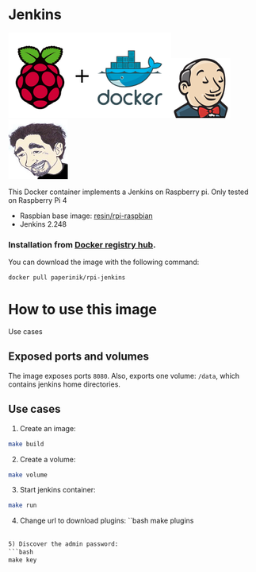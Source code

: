 # Jenkins

![docker_logo](https://raw.githubusercontent.com/brunocantisano/rpi-jenkins/master/files/docker.png)![docker_jenkins_logo](https://raw.githubusercontent.com/brunocantisano/rpi-jenkins/master/files/logo-jenkins.png)![docker_paperinik_logo](https://raw.githubusercontent.com/brunocantisano/rpi-jenkins/master/files/docker_paperinik_120x120.png)

This Docker container implements a Jenkins on Raspberry pi.
Only tested on Raspberry Pi 4

 * Raspbian base image: [resin/rpi-raspbian](https://hub.docker.com/r/resin/rpi-raspbian/)
 * Jenkins 2.248
 
### Installation from [Docker registry hub](https://registry.hub.docker.com/u/paperinik/rpi-jenkins/).

You can download the image with the following command:

```bash
docker pull paperinik/rpi-jenkins
```

# How to use this image

Use cases

Exposed ports and volumes
----

The image exposes ports `8080`. Also, exports one volume: `/data`, which contains jenkins home directories.

Use cases
----

1) Create an image:

```bash
make build
```

2) Create a volume:
```bash
make volume
```

3) Start jenkins container:
```bash
make run
```

4) Change url to download plugins:
``bash
make plugins
```

5) Discover the admin password:
```bash
make key
```
